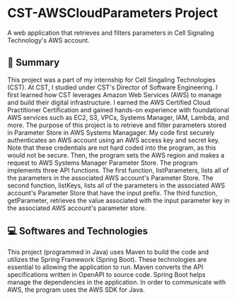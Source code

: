 <h1> CST-AWSCloudParameters Project </h1> 

A web application that retrieves and filters parameters in Cell Signaling Technology's AWS account. 

<h2> 📄 Summary </h2> 

This project was a part of my internship for Cell Singaling Technologies (CST). At CST, I studied under CST's Director of Software Engineering. I first learned how CST leverages Amazon Web Services (AWS) to manage and build their digital infrastructure. I earned the AWS Certified Cloud Practitioner Certification and gained hands-on experience with foundational AWS services such as EC2, S3, VPCs, Systems Manager, IAM, Lambda, and more. The purpose of this project is to retrieve and filter parameters stored in Parameter Store in AWS Systems Managager. My code first securely authenticates an AWS account using an AWS access key and secret key. Note that these credentials are not hard coded into the program, as this would not be secure. Then, the program sets the AWS region and makes a request to AWS Systems Manager Parameter Store. The program implements three API functions. The first function, listParameters, lists all of the parameters in the associated AWS account's Parameter Store. The second function, listKeys, lists all of the parameters in the associated AWS account's Parameter Store that have the input prefix. The third function, getParameter, retrieves the value associated with the input parameter key in the associated AWS account's parameter store.

<h2> 💻 Softwares and Technologies </h2> 

This project (programmed in Java) uses Maven to build the code and utilizes the Spring Framework (Spring Boot). These technologies are essential to allowing the application to run. Maven converts the API specifications written in OpenAPI to source code. Spring Boot helps manage the dependencies in the application. In order to communicate with AWS, the program uses the AWS SDK for Java. 



